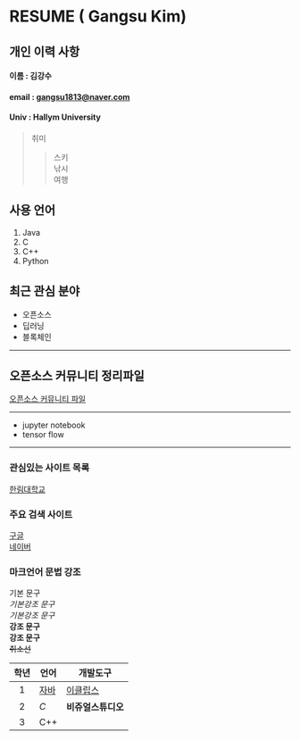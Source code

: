 # RESUME ( Gangsu Kim)

## 개인 이력 사항

#### 이름 : 김강수
#### email : gangsu1813@naver.com
#### Univ : Hallym University

> 취미
>> 스키  
>> 낚시  
>> 여행  

## 사용 언어
1. Java
2. C
3. C++
4. Python

## 최근 관심 분야
* 오픈소스
* 딥러닝
* 블록체인



------
## 오픈소스 커뮤니티 정리파일
[오픈소스 커뮤니티 파일](openSourceCommunity.md)

----------------
* jupyter notebook
* tensor flow
----
### 관심있는 사이트 목록
[한림대학교][hallym]

### 주요 검색 사이트
[구글][google]  
[네이버][naver]

### 마크언어 문법 강조

기본 문구  
*기본강조 문구*  
_기본강조 문구_  
**강조 문구**  
__강조 문구__  
~~취소선~~  

|학년|언어|개발도구|
|:---:|---|---|
|1|[자바](http://www.oracle.com)|[이클립스][eclipse]|
|2|*C*|**비쥬얼스튜디오**|
|3|C++||


[google]: https://www.google.com
[naver]: https://www.naver.com
[hallym]: https://www.hallym.ac.kr
[eclipse]: https://www.eclipse.org
